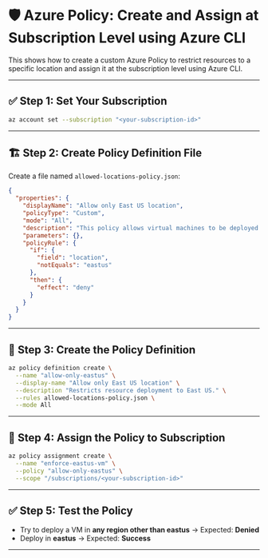 
# 🛡️ Azure Policy: Create and Assign at Subscription Level using Azure CLI

This shows how to create a custom Azure Policy to restrict resources to a specific location and assign it at the subscription level using Azure CLI.

---

## ✅ Step 1: Set Your Subscription

```bash
az account set --subscription "<your-subscription-id>"
```

---

## 🏗️ Step 2: Create Policy Definition File

Create a file named `allowed-locations-policy.json`:

```json
{
  "properties": {
    "displayName": "Allow only East US location",
    "policyType": "Custom",
    "mode": "All",
    "description": "This policy allows virtual machines to be deployed only in East US.",
    "parameters": {},
    "policyRule": {
      "if": {
        "field": "location",
        "notEquals": "eastus"
      },
      "then": {
        "effect": "deny"
      }
    }
  }
}
```

---

## 📝 Step 3: Create the Policy Definition

```bash
az policy definition create \
  --name "allow-only-eastus" \
  --display-name "Allow only East US location" \
  --description "Restricts resource deployment to East US." \
  --rules allowed-locations-policy.json \
  --mode All
```

---

## 📌 Step 4: Assign the Policy to Subscription

```bash
az policy assignment create \
  --name "enforce-eastus-vm" \
  --policy "allow-only-eastus" \
  --scope "/subscriptions/<your-subscription-id>"
```

---

## ✅ Step 5: Test the Policy

- Try to deploy a VM in **any region other than eastus** → Expected: **Denied**
- Deploy in **eastus** → Expected: **Success**

---
